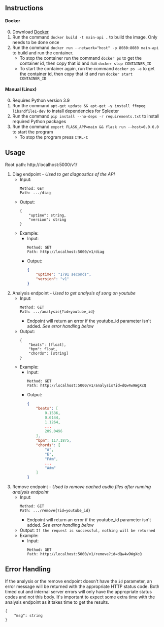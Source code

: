 ## Instructions
#### Docker
0. Download [Docker](https://docs.docker.com/get-docker/)
1. Run the command ```docker build -t main-api .``` to build the image. Only needs to be done once
2. Run the command ```docker run --network="host" -p 8080:8080 main-api``` to build and run the container.
    - To stop the container run the command ```docker ps``` to get the container id, then copy that id and run ```docker stop CONTAINER_ID```
    - To start the container again, run the command ```docker ps -a``` to get the container id, then copy that id and run ```docker start CONTAINER_ID```

#### Manual (Linux)
0. Requires Python version 3.9
1. Run the command ```apt-get update && apt-get -y install ffmpeg libsndfile1-dev``` to install dependencies for Spleeter
2. Run the command ```pip install --no-deps -r requirements.txt``` to install required Python packages
3. Run the command ```export FLASK_APP=main && flask run --host=0.0.0.0``` to start the program
    - To stop the program press ```CTRL-C```

## Usage
Root path: http://localhost:5000/v1/

1. Diag endpoint - *Used to get diagnostics of the API*
    - Input:
        ```
        Method: GET
        Path: .../diag
        ```
    - Output:
        ```
        {
            "uptime": string,
            "version": string
        }
        ```
    - Example:
        - Input:
            ```
            Method: GET
            Path: http://localhost:5000/v1/diag
            ```
        - Output:
            ```json
            {
                "uptime": "1791 seconds",
                "version": "v1"
            }
            ```
2. Analysis endpoint - *Used to get analysis of song on youtube*
    - Input:
        ```
        Method: GET
        Path: .../analysis{?id=youtube_id}
        ```
        - Endpoint will return an error if the youtube_id parameter isn't added. *See error handling below*
    - Output:
        ```
        {
            "beats": [float],
            "bpm": float,
            "chords": [string]
        }
        ```
    - Example:
        - Input:
            ```
            Method: GET
            Path: http://localhost:5000/v1/analysis?id=dQw4w9WgXcQ
            ```
        - Output:
            ```json
            {
                "beats": [
                    0.1536,
                    0.6144,
                    1.1264,
                    ...
                    209.0496
                ],
                "bpm": 117.1875,
                "chords": [
                    "A",
                    "E",
                    "F#m",
                    ...
                    "A#m"
                ]
            }
            ```
3. Remove endpoint - *Used to remove cached audio files after running analysis endpoint*
    - Input:
        ```
        Method: GET
        Path: .../remove{?id=youtube_id}
        ```
        - Endpoint will return an error if the youtube_id parameter isn't added. *See error handling below*
    - Output:
        ```If the request is successful, nothing will be returned```
    - Example:
        - Input:
            ```
            Method: GET
            Path: http://localhost:5000/v1/remove?id=dQw4w9WgXcQ
            ```

## Error Handling
If the analysis or the remove endpoint doesn't have the ```id``` parameter, an error message will be returned with the appropriate HTTP status code. Both timed out and internal server errors will only have the appropriate status codes and not this body. It's important to expect some extra time with the analysis endpoint as it takes time to get the results.
```
{
    "msg": string
}
```
